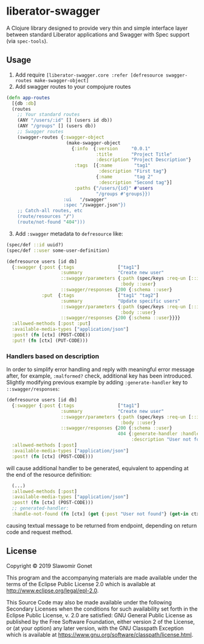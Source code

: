 # liberator-swagger

A Clojure library designed to provide very thin and simple interface layer between standard Liberator applications and Swagger with Spec support (via `spec-tools`).

## Usage

1. Add require `[liberator-swagger.core :refer [defresource swagger-routes make-swagger-object]`
2. Add swagger routes to your compojure routes
```clojure
(defn app-routes
  [{db :db]
  (routes
    ;; Your standard routes
    (ANY "/users/:id" [] (users id db))
    (ANY "/groups" [] (users db))
    ;; Swagger routes
    (swagger-routes {:swagger-object 
                      (make-swagger-object
                        {:info  {:version     "0.0.1"
                                 :title       "Project Title"
                                 :description "Project Description"}
                         :tags  [{:name        "tag1"
                                  :description "First tag"}
                                 {:name        "tag 2"
                                  :description "Second tag"}]
                         :paths {"/users/{id}" #'users
                                 "/groups #'groups}})
                     :ui   "/swagger"
                     :spec "/swagger.json"})
    ;; Catch-all routes, etc
    (route/resources "/")
    (route/not-found "404")))

```
3. Add `:swagger` metadata to `defresource` like:
```clojure
(spec/def ::id uuid?)
(spec/def ::user some-user-definition)

(defresource users [id db]
  {:swagger {:post {:tags                ["tag1"]
                    :summary             "Create new user"
                    ::swagger/parameters {:path (spec/keys :req-un [::id])
                                          :body ::user}
                    ::swagger/responses {200 {:schema ::user}
             :put  {:tags                ["tag1" "tag2"]
                    :summary             "Update specific users"
                    ::swagger/parameters {:path (spec/keys :req-un [::id])
                                          :body ::user}
                    ::swagger/responses {200 {:schema ::user}}}}
  :allowed-methods [:post :put]
  :available-media-types ["application/json"]
  :post! (fn [ctx] (POST-CODE))
  :put! (fn [ctx] (PUT-CODE)))
```

### Handlers based on description

In order to simplify error handling and reply with meaningful error message after, for example, `:malformed?` check, additional key has been introduced. Slightly modifying previous example by adding `:generate-handler` key to `::swagger/responses`:

```clojure
(defresource users [id db]
  {:swagger {:post {:tags                ["tag1"]
                    :summary             "Create new user"
                    ::swagger/parameters {:path (spec/keys :req-un [::id])
                                          :body ::user}
                    ::swagger/responses {200 {:schema ::user}
                                         404 {:generate-handler :handle-not-found
                                              :description "User not found!"}}
  :allowed-methods [:post]
  :available-media-types ["application/json"]
  :post! (fn [ctx] (POST-CODE)))
```

will cause additional handler to be generated, equivalent to appending at the end of the resource definition:
```clojure
  (...)
  :allowed-methods [:post]
  :available-media-types ["application/json"]
  :post! (fn [ctx] (POST-CODE)))
  ;; generated-handler:
  :handle-not-found (fn [ctx] (get {:post "User not found"} (get-in ctx [:request :method]))))
  ```

causing textual message to be returned from endpoint, depending on return code and request method.

## License

Copyright © 2019 Slawomir Gonet

This program and the accompanying materials are made available under the
terms of the Eclipse Public License 2.0 which is available at
http://www.eclipse.org/legal/epl-2.0.

This Source Code may also be made available under the following Secondary
Licenses when the conditions for such availability set forth in the Eclipse
Public License, v. 2.0 are satisfied: GNU General Public License as published by
the Free Software Foundation, either version 2 of the License, or (at your
option) any later version, with the GNU Classpath Exception which is available
at https://www.gnu.org/software/classpath/license.html.
